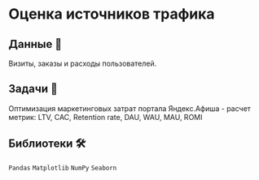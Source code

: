 
# Оценка источников трафика

## Данные 📁

Визиты, заказы и расходы пользователей.

## Задачи 📝

Оптимизация маркетинговых затрат портала Яндекс.Афиша - расчет метрик: LTV, CAC, Retention rate, DAU, WAU, MAU, ROMI

## Библиотеки 🛠️
`Pandas` `Matplotlib` `NumPy` `Seaborn`
